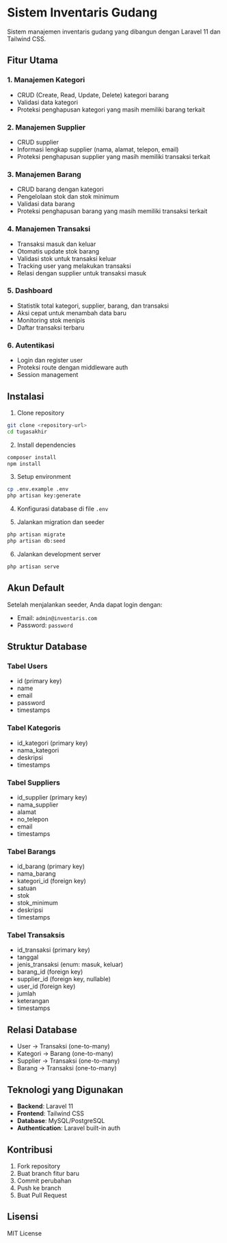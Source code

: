 # Sistem Inventaris Gudang

Sistem manajemen inventaris gudang yang dibangun dengan Laravel 11 dan Tailwind CSS.

## Fitur Utama

### 1. Manajemen Kategori
- CRUD (Create, Read, Update, Delete) kategori barang
- Validasi data kategori
- Proteksi penghapusan kategori yang masih memiliki barang terkait

### 2. Manajemen Supplier
- CRUD supplier
- Informasi lengkap supplier (nama, alamat, telepon, email)
- Proteksi penghapusan supplier yang masih memiliki transaksi terkait

### 3. Manajemen Barang
- CRUD barang dengan kategori
- Pengelolaan stok dan stok minimum
- Validasi data barang
- Proteksi penghapusan barang yang masih memiliki transaksi terkait

### 4. Manajemen Transaksi
- Transaksi masuk dan keluar
- Otomatis update stok barang
- Validasi stok untuk transaksi keluar
- Tracking user yang melakukan transaksi
- Relasi dengan supplier untuk transaksi masuk

### 5. Dashboard
- Statistik total kategori, supplier, barang, dan transaksi
- Aksi cepat untuk menambah data baru
- Monitoring stok menipis
- Daftar transaksi terbaru

### 6. Autentikasi
- Login dan register user
- Proteksi route dengan middleware auth
- Session management

## Instalasi

1. Clone repository
```bash
git clone <repository-url>
cd tugasakhir
```

2. Install dependencies
```bash
composer install
npm install
```

3. Setup environment
```bash
cp .env.example .env
php artisan key:generate
```

4. Konfigurasi database di file `.env`

5. Jalankan migration dan seeder
```bash
php artisan migrate
php artisan db:seed
```

6. Jalankan development server
```bash
php artisan serve
```

## Akun Default

Setelah menjalankan seeder, Anda dapat login dengan:
- Email: `admin@inventaris.com`
- Password: `password`

## Struktur Database

### Tabel Users
- id (primary key)
- name
- email
- password
- timestamps

### Tabel Kategoris
- id_kategori (primary key)
- nama_kategori
- deskripsi
- timestamps

### Tabel Suppliers
- id_supplier (primary key)
- nama_supplier
- alamat
- no_telepon
- email
- timestamps

### Tabel Barangs
- id_barang (primary key)
- nama_barang
- kategori_id (foreign key)
- satuan
- stok
- stok_minimum
- deskripsi
- timestamps

### Tabel Transaksis
- id_transaksi (primary key)
- tanggal
- jenis_transaksi (enum: masuk, keluar)
- barang_id (foreign key)
- supplier_id (foreign key, nullable)
- user_id (foreign key)
- jumlah
- keterangan
- timestamps

## Relasi Database

- User → Transaksi (one-to-many)
- Kategori → Barang (one-to-many)
- Supplier → Transaksi (one-to-many)
- Barang → Transaksi (one-to-many)

## Teknologi yang Digunakan

- **Backend**: Laravel 11
- **Frontend**: Tailwind CSS
- **Database**: MySQL/PostgreSQL
- **Authentication**: Laravel built-in auth

## Kontribusi

1. Fork repository
2. Buat branch fitur baru
3. Commit perubahan
4. Push ke branch
5. Buat Pull Request

## Lisensi

MIT License
